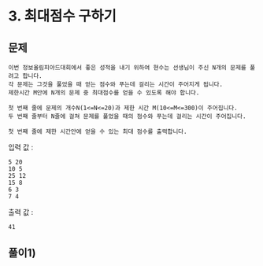 # 3. 최대점수 구하기
## 문제
```
이번 정보올림피아드대회에서 좋은 성적을 내기 위하여 현수는 선생님이 주신 N개의 문제를 풀려고 합니다.
각 문제는 그것을 풀었을 때 얻는 점수와 푸는데 걸리는 시간이 주어지게 됩니다.
제한시간 M안에 N개의 문제 중 최대점수를 얻을 수 있도록 해야 합니다.

첫 번째 줄에 문제의 개수N(1<=N<=20)과 제한 시간 M(10<=M<=300)이 주어집니다.
두 번째 줄부터 N줄에 걸쳐 문제를 풀었을 때의 점수와 푸는데 걸리는 시간이 주어집니다.

첫 번째 줄에 제한 시간안에 얻을 수 있는 최대 점수를 출력합니다.
```

입력 값 :
```
5 20
10 5
25 12
15 8
6 3
7 4
```

출력 값 :
```
41
```

## 풀이1) 
